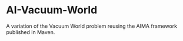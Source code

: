# AI-Vacuum-World
A variation of the Vacuum World problem reusing the AIMA framework published in Maven. 
